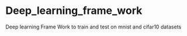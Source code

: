 # Deep_learning_frame_work
Deep learning Frame Work to train and test on mnist and cifar10 datasets
